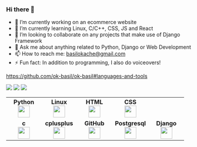 ### Hi there 👋

- 🔭 I’m currently working on an ecommerce website 
- 🌱 I’m currently learning Linux, C/C++, CSS, JS and React
- 👯 I’m looking to collaborate on any projects that make use of Django Framework
- 💬 Ask me about anything related to Python, Django or Web Development
- 📫 How to reach me: basilokache@gmail.com
- ⚡ Fun fact: In addition to programming, I also do voiceovers!

https://github.com/ok-basil/ok-basil#languages-and-tools

<img src="https://github-readme-stats.vercel.app/api?username=ok-basil&show_icons=true"/>

<img src="https://github-readme-streak-stats.herokuapp.com/?user=ok-basil"/>

<img src="https://github-readme-stats.vercel.app/api?username=ok-basil&show_icons=true&theme=dark"/>

<table width="320px">
    <tbody>
        <tr valign="top">
            <td width="80px" align="center">
            <span><strong>Python</strong></span><br>
            <img height="32px" src="https://cdn.jsdelivr.net/gh/devicons/devicon/icons/python/python-original.svg">
            </td>
            <td width="80px" align="center">
            <span><strong>Linux</strong></span><br>
            <img height="32" src="https://cdn.jsdelivr.net/gh/devicons/devicon/icons/linux/linux-original.svg">
            </td>
            <td width="80px" align="center">
            <span><strong>HTML</strong></span><br>
            <img height="32" src="https://cdn.jsdelivr.net/gh/devicons/devicon/icons/html5/html5-original.svg">
            </td>
            <td width="80px" align="center">
            <span><strong>CSS</strong></span><br>
            <img height="32px" src="https://cdn.jsdelivr.net/gh/devicons/devicon/icons/css3/css3-original.svg">
            </td>
        </tr>
        <tr valign="top">
            <td width="80px" align="center">
            <span><strong>c</strong></span><br>
            <img height="32px" src="https://cdn.jsdelivr.net/gh/devicons/devicon/icons/c/c-original.svg">
            </td>
            <td width="80px" align="center">
            <span><strong>cplusplus</strong></span><br>
            <img height="32px" src="https://cdn.jsdelivr.net/gh/devicons/devicon/icons/cplusplus/cplusplus-plain.svg">
            </td>
            <td width="80px" align="center">
            <span><strong>GitHub</strong></span><br>
            <img height="32px" src="https://cdn.jsdelivr.net/gh/devicons/devicon/icons/github/github-original.svg">
            <td width="80px" align="center">
            <span><strong>Postgresql</strong></span><br>
            <img height="32px" src="https://cdn.jsdelivr.net/gh/devicons/devicon/icons/postgresql/postgresql-original.svg">
            </td>
            <td width="80px" align="center">
            <span><strong>Django</strong></span><br>
            <img height="32px" src="https://cdn.jsdelivr.net/gh/devicons/devicon/icons/django/django-original.svg">
            </td>
        </tr>
    </tbody>
</table>
